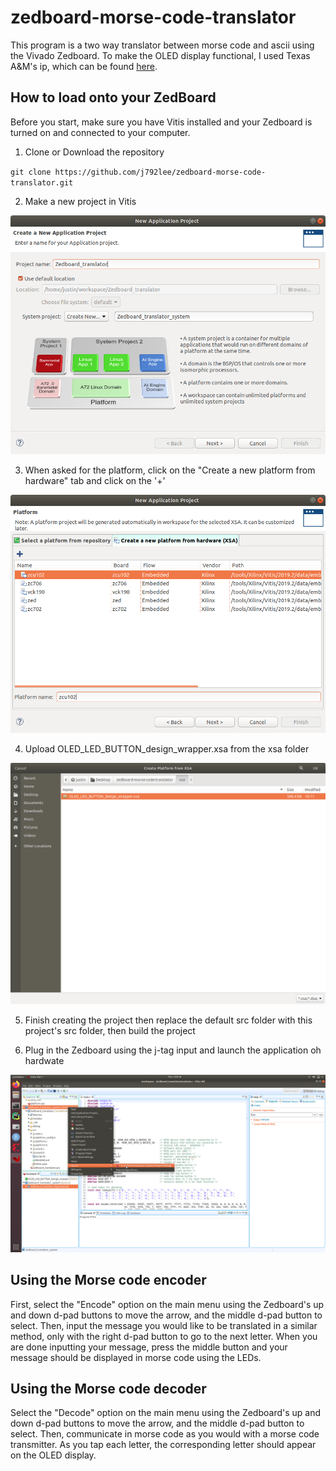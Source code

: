 # zedboard-morse-code-translator

This program is a two way translator between morse code and ascii using the Vivado Zedboard. To make the OLED display functional, I used Texas A&M's ip, which can be found [here](https://github.com/ldolson/ZedboardOLED-v1.0-IP).

## How to load onto your ZedBoard

Before you start, make sure you have Vitis installed and your Zedboard is turned on and connected to your computer.

1. Clone or Download the repository

`git clone https://github.com/j792lee/zedboard-morse-code-translator.git`

2. Make a new project in Vitis

![Vitis new pro](./images/new_pro.png?raw=true "Title")

3. When asked for the platform, click on the "Create a new platform from hardware" tab and click on the '+'

![XSA example](./images/xsa_show.png?raw=true "Title")

4. Upload OLED_LED_BUTTON_design_wrapper.xsa from the xsa folder

![XSA file](./images/files.png?raw=true "Title")

5. Finish creating the project then replace the default src folder with this project's src folder, then build the project

6. Plug in the Zedboard using the j-tag input and launch the application oh hardwate

![launch on hardware](./images/launch_on_hardware.png?raw=true "Title")

## Using the Morse code encoder

First, select the "Encode" option on the main menu using the Zedboard's up and down d-pad buttons to move the arrow, and the middle d-pad button to select. Then, input the message you would like to be translated in a similar method, only with the right d-pad button to go to the next letter. When you are done inputting your message, press the middle button and your message should be displayed in morse code using the LEDs.

## Using the Morse code decoder

Select the "Decode" option on the main menu using the Zedboard's up and down d-pad buttons to move the arrow, and the middle d-pad button to select. Then, communicate in morse code as you would with a morse code transmitter. As you tap each letter, the corresponding letter should appear on the OLED display.
